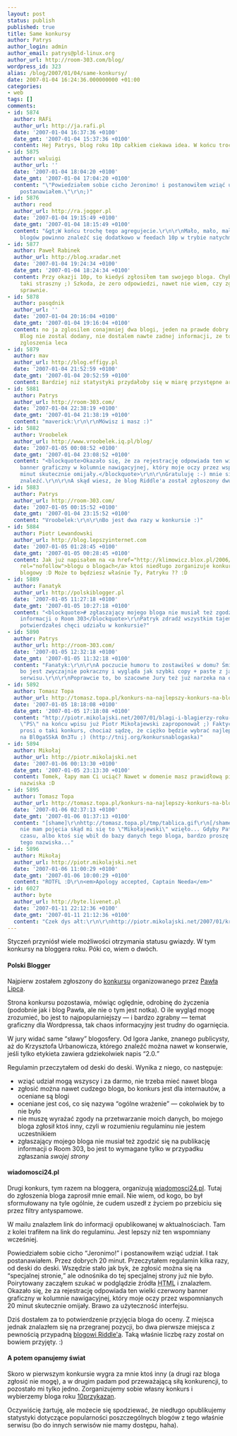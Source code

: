 ```yaml
---
layout: post
status: publish
published: true
title: Same konkursy
author: Patrys
author_login: admin
author_email: patrys@pld-linux.org
author_url: http://room-303.com/blog/
wordpress_id: 323
alias: /blog/2007/01/04/same-konkursy/
date: 2007-01-04 16:24:36.000000000 +01:00
categories:
- web
tags: []
comments:
- id: 5874
  author: RAFi
  author_url: http://ja.rafi.pl
  date: '2007-01-04 16:37:36 +0100'
  date_gmt: '2007-01-04 15:37:36 +0100'
  content: Hej Patrys, blog roku 10p całkiem ciekawa idea. W końcu trochę tego agregujecie.
- id: 5875
  author: waluigi
  author_url: ''
  date: '2007-01-04 18:04:20 +0100'
  date_gmt: '2007-01-04 17:04:20 +0100'
  content: "\"Powiedziałem sobie cicho Jeronimo! i postanowiłem wziąć udział. I tak
    postanawiałem.\"\r\n;)"
- id: 5876
  author: reod
  author_url: http://ra.jogger.pl
  date: '2007-01-04 19:15:49 +0100'
  date_gmt: '2007-01-04 18:15:49 +0100'
  content: "&gt;W końcu trochę tego agregujecie.\r\n\r\nMało, mało, mało. Dziesiatki
    blogów powinno znaleźć się dodatkowo w feedach 10p w trybie natychmiastowym. Dziesiątki..."
- id: 5877
  author: Paweł Rabinek
  author_url: http://blog.xradar.net
  date: '2007-01-04 19:24:34 +0100'
  date_gmt: '2007-01-04 18:24:34 +0100'
  content: Przy okazji 10p, to kiedyś zgłosiłem tam swojego bloga. Chyba nie jest
    taki straszny ;) Szkoda, że zero odpowiedzi, nawet nie wiem, czy zgłoszenie poszło
    sprawnie.
- id: 5878
  author: pasqdnik
  author_url: ''
  date: '2007-01-04 20:16:04 +0100'
  date_gmt: '2007-01-04 19:16:04 +0100'
  content: no ja zglosilem conajmniej dwa blogi, jeden na prawde dobry. Ale nic, zero.
    Blog nie zostal dodany, nie dostalem nawte zadnej informacji, ze to /dev/null
    zgloszenia leca
- id: 5879
  author: mav
  author_url: http://blog.effigy.pl
  date: '2007-01-04 21:52:59 +0100'
  date_gmt: '2007-01-04 20:52:59 +0100'
  content: Bardziej niż statystyki przydałoby się w miarę przystępne archiwum.
- id: 5881
  author: Patrys
  author_url: http://room-303.com/
  date: '2007-01-04 22:38:19 +0100'
  date_gmt: '2007-01-04 21:38:19 +0100'
  content: "maverick:\r\n\r\nMówisz i masz :)"
- id: 5882
  author: Vroobelek
  author_url: http://www.vroobelek.iq.pl/blog/
  date: '2007-01-05 00:08:52 +0100'
  date_gmt: '2007-01-04 23:08:52 +0100'
  content: "<blockquote>Okazało się, że za rejestrację odpowiada ten wielki czerwony
    banner graficzny w kolumnie nawigacyjnej, który moje oczy przez wspomnianych 20
    minut skutecznie omijały.</blockquote>\r\n\r\nGratuluję :-) mnie się nie udało
    znaleźć.\r\n\r\nA skąd wiesz, że blog Riddle'a został zgłoszony dwukrotnie?"
- id: 5883
  author: Patrys
  author_url: http://room-303.com/
  date: '2007-01-05 00:15:52 +0100'
  date_gmt: '2007-01-04 23:15:52 +0100'
  content: "Vroobelek:\r\n\r\nBo jest dwa razy w konkursie :)"
- id: 5884
  author: Piotr Lewandowski
  author_url: http://blog.lepszyinternet.com
  date: '2007-01-05 01:28:45 +0100'
  date_gmt: '2007-01-05 00:28:45 +0100'
  content: Jak już napisałem na <a href="http://klimowicz.blox.pl/2006/12/blog-roku.html"
    rel="nofollow">blogu o blogach</a> ktoś niedługo zorganizuje konkurs na konkurs
    blogowy :D Może to będziesz właśnie Ty, Patryku ?? :D
- id: 5889
  author: Fanatyk
  author_url: http://polskiblogger.pl
  date: '2007-01-05 11:27:18 +0100'
  date_gmt: '2007-01-05 10:27:18 +0100'
  content: "<blockquote># zgłaszający mojego bloga nie musiał też zgodzić się na publikację
    informacji o Room 303</blockquote>\r\nPatryk zdradź wszystkim tajemnicę czy nie
    potwierdzałeś chęci udziału w konkursie?"
- id: 5890
  author: Patrys
  author_url: http://room-303.com/
  date: '2007-01-05 12:32:18 +0100'
  date_gmt: '2007-01-05 11:32:18 +0100'
  content: "Fanatyk:\r\n\r\nA poczucie humoru to zostawiłeś w domu? Śmieję się z regulaminu,
    bo jest zwyczajnie pokraczny i wygląda jak szybki copy + paste z jakiegoś innego
    serwisu.\r\n\r\nPoprawcie to, bo szacowne Jury też już narzeka na organizację."
- id: 5892
  author: Tomasz Topa
  author_url: http://tomasz.topa.pl/konkurs-na-najlepszy-konkurs-na-blog-2006-roku.html
  date: '2007-01-05 18:18:08 +0100'
  date_gmt: '2007-01-05 17:18:08 +0100'
  content: "http://piotr.mikolajski.net/2007/01/blagi-i-blagierzy-roku-2006\r\n\r\nW
    \"PS\" na końcu wpisu już Piotr Mikołajewski zaproponował ;) Faktycznie aż się
    prosi o taki konkurs, chociaż sądzę, że ciężko będzie wybrać najlepszy konkurs
    na Bl0gaSSkA 0n3Tu ;) (http://tnij.org/konkursnablogaska)"
- id: 5894
  author: Mikołaj
  author_url: http://piotr.mikolajski.net
  date: '2007-01-06 00:13:30 +0100'
  date_gmt: '2007-01-05 23:13:30 +0100'
  content: Tomek, łapy mam Ci uciąć? Nawet w domenie masz prawidłową pisownię mojego
    nazwiska :D
- id: 5895
  author: Tomasz Topa
  author_url: http://tomasz.topa.pl/konkurs-na-najlepszy-konkurs-na-blog-2006-roku.html
  date: '2007-01-06 02:37:13 +0100'
  date_gmt: '2007-01-06 01:37:13 +0100'
  content: "[shame]\r\nhttp://tomasz.topa.pl/tmp/tablica.gif\r\n[/shame]\r\n\r\nSerio
    nie mam pojęcia skąd mi się to \"Mikołajewski\" wzięło... Gdyby Patrys miał chwilkę
    czasu, albo ktoś się wbił do bazy danych tego bloga, bardzo proszę o poprawienie
    tego nazwiska..."
- id: 5896
  author: Mikołaj
  author_url: http://piotr.mikolajski.net
  date: '2007-01-06 11:00:29 +0100'
  date_gmt: '2007-01-06 10:00:29 +0100'
  content: "ROTFL :D\r\n<em>Apology accepted, Captain Needa</em>"
- id: 6027
  author: byte
  author_url: http://byte.livenet.pl
  date: '2007-01-11 22:12:36 +0100'
  date_gmt: '2007-01-11 21:12:36 +0100'
  content: "Czek dys ałt:\r\n\r\nhttp://piotr.mikolajski.net/2007/01/kradnij-a-sie-wylansujesz"
---
```

<p>Styczeń przyniósł wiele możliwości otrzymania statusu gwiazdy. W tym konkursy na bloggera roku. Póki co, wiem o dwóch.</p>

<h4>Polski Blogger</h4>

<p>Najpierw zostałem zgłoszony do <a href="http://blogroku.polskiblogger.pl/">konkursu</a> organizowanego przez <a href="http://polskiblogger.pl/autor/">Pawła Lipca</a>.</p>

<p>Strona konkursu pozostawia, mówiąc oględnie, odrobinę do życzenia (podobnie jak i blog Pawła, ale nie o tym jest notka). O ile wygląd mogę zrozumieć, bo jest to najpopularniejszy — i bardzo zgrabny — temat graficzny dla Wordpressa, tak chaos informacyjny jest trudny do ogarnięcia.</p>

<p>W jury widać same <q>sławy</q> blogosfery. Od Igora Janke, znanego publicysty, aż do Krzysztofa Urbanowicza, którego znaleźć można nawet w konserwie, jeśli tylko etykieta zawiera gdziekolwiek napis <q>2.0.</q></p>

<p>Regulamin przeczytałem od deski do deski. Wynika z niego, co następuje:</p>

<ul>
<li>wziąć udział mogą wszyscy i za darmo, nie trzeba mieć nawet bloga</li>
<li>zgłosić można nawet cudzego bloga, bo konkurs jest dla internautów, a oceniane są blogi</li>
<li>oceniane jest coś, co się nazywa <q>ogólne wrażenie</q> — cokolwiek by to nie było</li>
<li>nie muszę wyrażać zgody na przetwarzanie moich danych, bo mojego bloga zgłosił ktoś inny, czyli w rozumieniu regulaminu nie jestem uczestnikiem</li>
<li>zgłaszający mojego bloga nie musiał też zgodzić się na publikację informacji o Room 303, bo jest to wymagane tylko w przypadku zgłaszania <em>swojej strony</em></li>
</ul>

<h4>wiadomosci24.pl</h4>

<p>Drugi konkurs, tym razem na bloggera, organizują <a href="http://www.wiadomosci24.pl/">wiadomosci24.pl</a>. Tutaj do zgłoszenia bloga zaprosił mnie email. Nie wiem, od kogo, bo był sformułowany na tyle ogólnie, że cudem uszedł z życiem po przebiciu się przez filtry antyspamowe.</p>

<p>W mailu znalazłem link do informacji opublikowanej w aktualnościach. Tam z kolei trafiłem na link do regulaminu. Jest lepszy niż ten wspomniany wcześniej.</p>

<p>Powiedziałem sobie cicho <q>Jeronimo!</q> i postanowiłem wziąć udział. I tak postanawiałem. Przez dobrych 20 minut. Przeczytałem regulamin kilka razy, od deski do deski. Wszędzie stało jak byk, że zgłosić można się na <q>specjalnej stronie,</q> ale odnośnika do tej specjalnej strony już nie było. Poirytowany zacząłem szukać w podglądzie źródła <abbr title="HyperText Markup Language">HTML</abbr> i znalazłem. Okazało się, że za rejestrację odpowiada ten wielki czerwony banner graficzny w kolumnie nawigacyjnej, który moje oczy przez wspomnianych 20 minut skutecznie omijały. Brawo za użyteczność interfejsu.</p>

<p>Dziś dostałem za to potwierdzenie przyjęcia bloga do oceny. Z miejsca jednak znalazłem się na przegranej pozycji, bo dwa pierwsze miejsca z pewnością przypadną <a href="http://riddle.jogger.pl/">blogowi Riddle'a</a>. Taką właśnie liczbę razy został on bowiem przyjęty. :)</p>

<h4>A potem opanujemy świat</h4>

<p>Skoro w pierwszym konkursie wygra za mnie ktoś inny (a drugi raz bloga zgłosić nie mogę), a w drugim padam pod przeważającą siłą konkurencji, to pozostało mi tylko jedno. Zorganizujemy sobie własny konkurs i wybierzemy bloga roku <a href="http://10przykazan.com/">10przykazan</a>.</p>

<p>Oczywiścię żartuję, ale możecie się spodziewać, że niedługo opublikujemy statystyki dotyczące popularności poszczególnych blogów z tego właśnie serwisu (bo do innych serwisów nie mamy dostępu, haha).</p>
